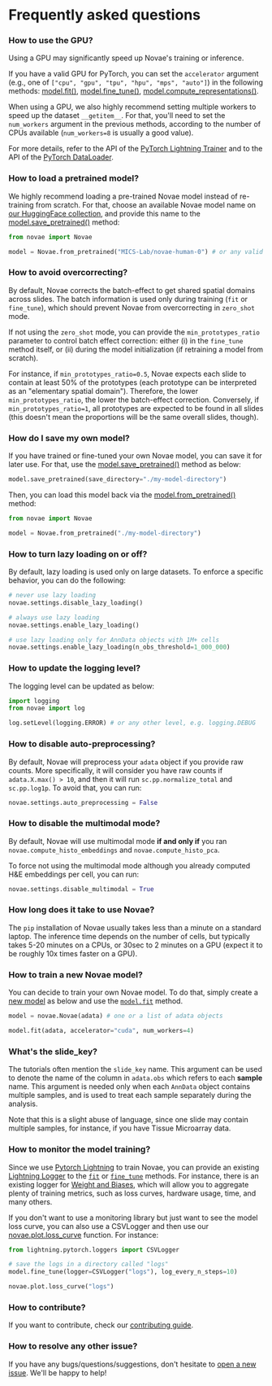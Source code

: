 # Frequently asked questions

### How to use the GPU?

Using a GPU may significantly speed up Novae's training or inference.

If you have a valid GPU for PyTorch, you can set the `accelerator` argument (e.g., one of `["cpu", "gpu", "tpu", "hpu", "mps", "auto"]`) in the following methods: [model.fit()](../api/Novae/#novae.Novae.fit), [model.fine_tune()](../api/Novae/#novae.Novae.fine_tune), [model.compute_representations()](../api/Novae/#novae.Novae.compute_representations).

When using a GPU, we also highly recommend setting multiple workers to speed up the dataset `__getitem__`. For that, you'll need to set the `num_workers` argument in the previous methods, according to the number of CPUs available (`num_workers=8` is usually a good value).

For more details, refer to the API of the [PyTorch Lightning Trainer](https://lightning.ai/docs/pytorch/stable/common/trainer.html#trainer-class-api) and to the API of the [PyTorch DataLoader](https://pytorch.org/docs/stable/data.html#torch.utils.data.DataLoader).

### How to load a pretrained model?

We highly recommend loading a pre-trained Novae model instead of re-training from scratch. For that, choose an available Novae model name on [our HuggingFace collection](https://huggingface.co/collections/MICS-Lab/novae-669cdf1754729d168a69f6bd), and provide this name to the [model.save_pretrained()](../api/Novae/#novae.Novae.save_pretrained) method:

```python
from novae import Novae

model = Novae.from_pretrained("MICS-Lab/novae-human-0") # or any valid model name
```

### How to avoid overcorrecting?

By default, Novae corrects the batch-effect to get shared spatial domains across slides.
The batch information is used only during training (`fit` or `fine_tune`), which should prevent Novae from overcorrecting in `zero_shot` mode.

If not using the `zero_shot` mode, you can provide the `min_prototypes_ratio` parameter to control batch effect correction: either (i) in the `fine_tune` method itself, or (ii) during the model initialization (if retraining a model from scratch).

For instance, if `min_prototypes_ratio=0.5`, Novae expects each slide to contain at least 50% of the prototypes (each prototype can be interpreted as an "elementary spatial domain"). Therefore, the lower `min_prototypes_ratio`, the lower the batch-effect correction. Conversely, if `min_prototypes_ratio=1`, all prototypes are expected to be found in all slides (this doesn't mean the proportions will be the same overall slides, though).

### How do I save my own model?

If you have trained or fine-tuned your own Novae model, you can save it for later use. For that, use the [model.save_pretrained()](../api/Novae/#novae.Novae.save_pretrained) method as below:

```python
model.save_pretrained(save_directory="./my-model-directory")
```

Then, you can load this model back via the [model.from_pretrained()](../api/Novae/#novae.Novae.from_pretrained) method:

```python
from novae import Novae

model = Novae.from_pretrained("./my-model-directory")
```

### How to turn lazy loading on or off?

By default, lazy loading is used only on large datasets. To enforce a specific behavior, you can do the following:

```python
# never use lazy loading
novae.settings.disable_lazy_loading()

# always use lazy loading
novae.settings.enable_lazy_loading()

# use lazy loading only for AnnData objects with 1M+ cells
novae.settings.enable_lazy_loading(n_obs_threshold=1_000_000)
```

### How to update the logging level?

The logging level can be updated as below:

```python
import logging
from novae import log

log.setLevel(logging.ERROR) # or any other level, e.g. logging.DEBUG
```

### How to disable auto-preprocessing?

By default, Novae will preprocess your `adata` object if you provide raw counts. More specifically, it will consider you have raw counts if `adata.X.max() > 10`, and then it will run `sc.pp.normalize_total` and `sc.pp.log1p`. To avoid that, you can run:

```python
novae.settings.auto_preprocessing = False
```

### How to disable the multimodal mode?
By default, Novae will use multimodal mode **if and only if** you ran `novae.compute_histo_embeddings` and `novae.compute_histo_pca`.

To force not using the multimodal mode although you already computed H&E embeddings per cell, you can run:
```python
novae.settings.disable_multimodal = True
```

### How long does it take to use Novae?

The `pip` installation of Novae usually takes less than a minute on a standard laptop. The inference time depends on the number of cells, but typically takes 5-20 minutes on a CPUs, or 30sec to 2 minutes on a GPU (expect it to be roughly 10x times faster on a GPU).

### How to train a new Novae model?

You can decide to train your own Novae model. To do that, simply create a [new model](../api/Novae/#novae.Novae.__init__) as below and use the [`model.fit`](../api/Novae/#novae.Novae.fit) method.

```python
model = novae.Novae(adata) # one or a list of adata objects

model.fit(adata, accelerator="cuda", num_workers=4)
```

### What's the slide_key?

The tutorials often mention the `slide_key` name. This argument can be used to denote the name of the column in `adata.obs` which refers to each **sample** name. This argument is needed only when each `AnnData` object contains multiple samples, and is used to treat each sample separately during the analysis.

Note that this is a slight abuse of language, since one slide may contain multiple samples, for instance, if you have Tissue Microarray data.

### How to monitor the model training?

Since we use [Pytorch Lightning](https://lightning.ai/docs/pytorch/stable/) to train Novae, you can provide an existing [Lightning Logger](https://lightning.ai/docs/pytorch/stable/extensions/logging.html) to the [`fit`](../api/Novae/#novae.Novae.fit) or [`fine_tune`](../api/Novae/#novae.Novae.fine_tune) methods. For instance, there is an existing logger for [Weight and Biases](https://wandb.ai/site/), which will allow you to aggregate plenty of training metrics, such as loss curves, hardware usage, time, and many others.

If you don't want to use a monitoring library but just want to see the model loss curve, you can also use a CSVLogger and then use our [novae.plot.loss_curve](../api/plot/#novae.plot.loss_curve) function. For instance:

```python
from lightning.pytorch.loggers import CSVLogger

# save the logs in a directory called "logs"
model.fine_tune(logger=CSVLogger("logs"), log_every_n_steps=10)

novae.plot.loss_curve("logs")
```

### How to contribute?

If you want to contribute, check our [contributing guide](https://github.com/MICS-Lab/novae/blob/main/CONTRIBUTING.md).

### How to resolve any other issue?

If you have any bugs/questions/suggestions, don't hesitate to [open a new issue](https://github.com/MICS-Lab/novae/issues). We'll be happy to help!
